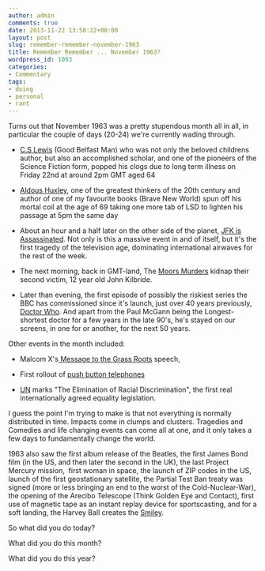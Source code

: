 ```yaml
---
author: admin
comments: true
date: 2013-11-22 13:50:22+00:00
layout: post
slug: remember-remember-november-1963
title: Remember Remember ... November 1963?
wordpress_id: 1093
categories:
- Commentary
tags:
- doing
- personal
- rant
---
```


Turns out that November 1963 was a pretty stupendous month all in all, in particular the couple of days (20-24) we're currently wading through.



	
  * [C.S Lewis](http://en.wikipedia.org/wiki/C._S._Lewis) (Good Belfast Man) who was not only the beloved childrens author, but also an accomplished scholar, and one of the pioneers of the Science Fiction form, popped his clogs due to long term illness on Friday 22nd at around 2pm GMT aged 64

	
  * [Aldous Huxley](http://en.wikipedia.org/wiki/Aldous_Huxley#Death), one of the greatest thinkers of the 20th century and author of one of my favourite books (Brave New World) spun off his mortal coil at the age of 69 taking one more tab of LSD to lighten his passage at 5pm the same day

	
  * About an hour and a half later on the other side of the planet, [JFK is Assassinated](http://en.wikipedia.org/wiki/Assassination_of_John_F._Kennedy). Not only is this a massive event in and of itself, but it's the first tragedy of the television age, dominating international airwaves for the rest of the week.

	
  * The next morning, back in GMT-land, The [Moors Murders](http://en.wikipedia.org/wiki/Moors_murders) kidnap their second victim, 12 year old John Kilbride.

	
  * Later than evening, the first episode of possibly the riskiest series the BBC has commissioned since it's launch, just over 40 years previously, [Doctor Who](http://en.wikipedia.org/wiki/Doctor_Who). And apart from the Paul McGann being the Longest-shortest doctor for a few years in the late 90's, he's stayed on our screens, in one for or another, for the next 50 years.


Other events in the month included:

	
  * Malcom X's[ Message to the Grass Roots](http://en.wikipedia.org/wiki/Message_to_the_Grass_Roots) speech,

	
  * First rollout of [push button telephones](http://en.wikipedia.org/wiki/Push-button_telephone)

	
  * [UN](http://en.wikipedia.org/wiki/Declaration_on_the_Elimination_of_All_Forms_of_Racial_Discrimination) marks "The Elimination of Racial Discrimination", the first real internationally agreed equality legislation.


I guess the point I'm trying to make is that not everything is normally distributed in time. Impacts come in clumps and clusters. Tragedies and Comedies and life changing events can come all at one, and it only takes a few days to fundamentally change the world.

1963 also saw the first album release of the Beatles, the first James Bond film (in the US, and then later the second in the UK), the last Project Mercury mission,  first woman in space, the launch of ZIP codes in the US, launch of the first geostationary satellite, the Partial Test Ban treaty was signed (more or less bringing an end to the worst of the Cold-Nuclear-War), the opening of the Arecibo Telescope (Think Golden Eye and Contact), first use of magnetic tape as an instant replay device for sportscasting, and for a soft landing, the Harvey Ball creates the [Smiley](http://en.wikipedia.org/wiki/Harvey_Ball#State_Mutual_and_the_birth_of_the_Smiley).

So what did you do today?

What did you do this month?

What did you do this year?
